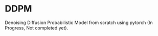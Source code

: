 # DDPM
Denoising Diffusion Probabilistic Model from scratch using pytorch (In Progress, Not completed yet).

